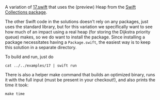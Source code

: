 A variation of [17.swift](../../17.swift) that uses the (preview) Heap from the
[Swift Collections package](https://github.com/apple/swift-collections).

The other Swift code in the solutions doesn't rely on any packages, just uses
the standard library, but for this variation we specifically want to see how
much of an impact using a real heap (for storing the Dijkstra priority queue)
makes, so we do want to install the package. Since installing a package
necessitates having a `Package.swift`, the easiest way is to keep this solution
in a separate directory.

To build and run, just do

    cat ../../examples/17 | swift run

There is also a helper make command that builds an optimized binary, runs it
with the full input (must be present in your checkout!), and also prints the
time it took:

    make time
